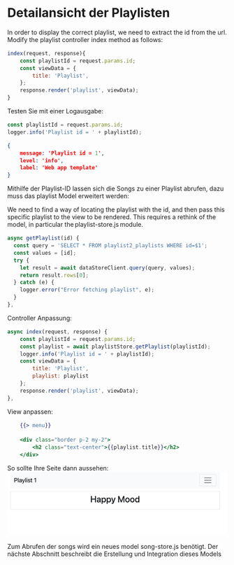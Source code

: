 # Detailansicht der Playlisten

In order to display the correct playlist, we need to extract the id from the url. Modify the playlist controller index method as follows: 

~~~js
index(request, response){ 
    const playlistId = request.params.id; 
    const viewData = { 
        title: 'Playlist', 
    }; 
    response.render('playlist', viewData); 
}
~~~

Testen Sie mit einer Logausgabe:
~~~ js
const playlistId = request.params.id;
logger.info('Playlist id = ' + playlistId); 
~~~

~~~ json
{
    message: 'Playlist id = 1',
    level: 'info',
    label: 'Web app template' 
}
~~~

Mithilfe der Playlist-ID lassen sich die Songs zu einer Playlist abrufen, dazu muss das playlist Model erweitert werden:

We need to find a way of locating the playlist with the id, and then pass this specific playlist to the view to be rendered. This requires a rethink of the model, in particular the playlist-store.js module. 

~~~ js 
async getPlaylist(id) { 
  const query = 'SELECT * FROM playlist2_playlists WHERE id=$1'; 
  const values = [id]; 
  try { 
    let result = await dataStoreClient.query(query, values); 
    return result.rows[0]; 
  } catch (e) { 
    logger.error("Error fetching playlist", e); 
  } 
}, 
~~~


Controller Anpassung: 
~~~ js
async index(request, response) { 
    const playlistId = request.params.id; 
    const playlist = await playlistStore.getPlaylist(playlistId); 
    logger.info('Playlist id = ' + playlistId); 
    const viewData = { 
        title: 'Playlist', 
        playlist: playlist 
    }; 
    response.render('playlist', viewData); 
}, 
~~~


View anpassen: 
~~~ handlebars
    {{> menu}} 
 
    <div class="border p-2 my-2"> 
        <h2 class="text-center">{{playlist.title}}</h2> 
    </div> 
~~~

So sollte Ihre Seite dann aussehen: 
![img.png](img/Anpassung_06.png)

Zum Abrufen der songs wird ein neues model song-store.js benötigt. Der nächste Abschnitt beschreibt die Erstellung und Integration dieses Models 